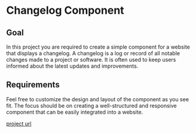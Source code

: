 # Changelog Component

## Goal

In this project you are required to create a simple component for a website that displays a changelog. A changelog is a log or record of all notable changes made to a project or software. It is often used to keep users informed about the latest updates and improvements.

## Requirements

Feel free to customize the design and layout of the component as you see fit. The focus should be on creating a well-structured and responsive component that can be easily integrated into a website.

[project url](https://roadmap.sh/projects/changelog-component)
